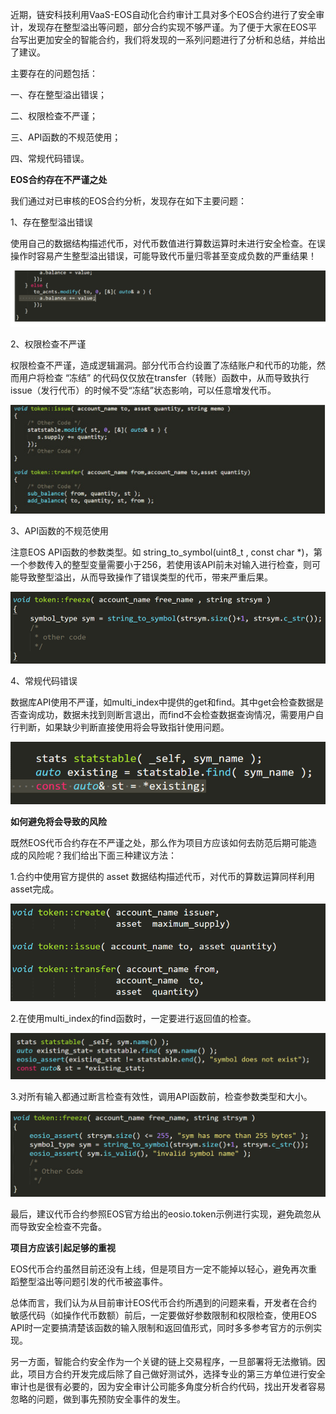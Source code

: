 近期，链安科技利用VaaS-EOS自动化合约审计工具对多个EOS合约进行了安全审计，发现存在整型溢出等问题，部分合约实现不够严谨。为了便于大家在EOS平台写出更加安全的智能合约，我们将发现的一系列问题进行了分析和总结，并给出了建议。



主要存在的问题包括：



一、存在整型溢出错误；



二、权限检查不严谨；



三、API函数的不规范使用；



四、常规代码错误。



**EOS合约存在不严谨之处**



我们通过对已审核的EOS合约分析，发现存在如下主要问题：  



1、存在整型溢出错误



使用自己的数据结构描述代币，对代币数值进行算数运算时未进行安全检查。在误操作时容易产生整型溢出错误，可能导致代币量归零甚至变成负数的严重结果！



![微信图片_20180919114356](./img/微信图片_20180919114356.png)



2、权限检查不严谨



权限检查不严谨，造成逻辑漏洞。部分代币合约设置了冻结账户和代币的功能，然而用户将检查 “冻结” 的代码仅仅放在transfer（转账）函数中，从而导致执行issue（发行代币）的时候不受“冻结”状态影响，可以任意增发代币。



![微信图片_20180919114403](./img/微信图片_20180919114403.jpg)



3、API函数的不规范使用



注意EOS API函数的参数类型。如 string_to_symbol(uint8_t , const char *)，第一个参数传入的整型变量需要小于256，若使用该API前未对输入进行检查，则可能导致整型溢出，从而导致操作了错误类型的代币，带来严重后果。

![微信图片_20180919114407](./img/微信图片_20180919114407.png)



4、常规代码错误



数据库API使用不严谨，如multi_index中提供的get和find。其中get会检查数据是否查询成功，数据未找到则断言退出，而find不会检查数据查询情况，需要用户自行判断，如果缺少判断直接使用将会导致指针使用问题。

![微信图片_20180919114410](./img/微信图片_20180919114410.png)



**如何避免将会导致的风险**



既然EOS代币合约存在不严谨之处，那么作为项目方应该如何去防范后期可能造成的风险呢？我们给出下面三种建议方法：

 

1.合约中使用官方提供的 asset 数据结构描述代币，对代币的算数运算同样利用asset完成。

![微信图片_20180919114414](./img/微信图片_20180919114414.png)



2.在使用multi_index的find函数时，一定要进行返回值的检查。

![微信图片_20180919114417](./img/微信图片_20180919114417.png)



3.对所有输入都通过断言检查有效性，调用API函数前，检查参数类型和大小。

![微信图片_20180919114421](./img/微信图片_20180919114421.jpg)



最后，建议代币合约参照EOS官方给出的eosio.token示例进行实现，避免疏忽从而导致安全检查不完备。



**项目方应该引起足够的重视**



EOS代币合约虽然目前还没有上线，但是项目方一定不能掉以轻心，避免再次重蹈整型溢出等问题引发的代币被盗事件。



总体而言，我们认为从目前审计EOS代币合约所遇到的问题来看，开发者在合约敏感代码（如操作代币数额）前后，一定要做好参数限制和权限检查，使用EOS API时一定要搞清楚该函数的输入限制和返回值形式，同时多多参考官方的示例实现。



另一方面，智能合约安全作为一个关键的链上交易程序，一旦部署将无法撤销。因此，项目方合约开发完成后除了自己做好测试外，选择专业的第三方单位进行安全审计也是很有必要的，因为安全审计公司能多角度分析合约代码，找出开发者容易忽略的问题，做到事先预防安全事件的发生。
